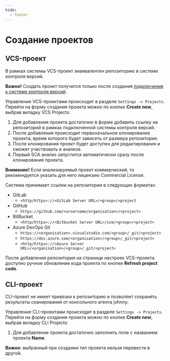 ```yaml
---
hide:
  - footer
---
```

# Создание проектов

## VCS-проект

В рамках системы VCS-проект эквивалентен репозиторию в системе контроля версий. 

**Важно!** Создать проект получится только после создания [подключения к системе контроля версий](/on-premise/how-to/vcs-git).

Управление VCS-проектами происходит в разделе `Settings -> Projects`. Перейти на форму создания проекта можно по кнопке **Create new**, выбрав вкладку VCS Projects:

1. Для добавления проекта достаточно в форме добавить ссылку на репозиторий в рамках подключенной системы контроля версий.
2. После добавления происходит первоначальное клонирование проекта, время которого будет зависеть от размера репозитория.
3. После клонирования проект будет доступен для редактирования и сможет участвовать в анализе.
4. Первый SCA анализ запустится автоматически сразу после клонирования проекта.

**Внимание!** Если анализируемый проект коммерческий, то рекомендуется указать для него лицензию Commercial License. 

Система принимает ссылки на репозитории в следующих форматах:

- GitLab
    + `<http/https>://<GitLab Server URL>/<group>/<project`
- GitHub
    + `https://github.com/<ursername/organisation>/<project>`
- BitBucket
    + `<http/https>://<Bitbucket Server URL>/scm/<group>/<project>`
- Azure DevOps Git
    + `https://<organisation>.visualstudio.com/<group>/_git/<project>`
    + `https://dev.azure.com/<organisation>/<group>/_git/<project>`
    + `<http/https>://<Azure Server URL>/<organisation>/<group>/_git/<project>`

После добавления репозитория на странице настроек VCS-проекта доступно ручное обновление кода проекта по кнопке **Refresh project code**.


## CLI-проект

CLI-проект не имеет привязки к репозиторию и позволяет сохранять результаты сканирования от консольного агента johnny.

Управление CLI-проектами происходит в разделе `Settings -> Projects`. Перейти на форму создания проекта можно по кнопке **Create new**, выбрав вкладку CLI Projects:

1. Для добавление проекта достаточно заполнить поле с названием проекта **Name**.

**Важно**: выбранный при создании тип проекта нельзя перевести в другой.